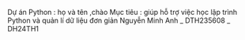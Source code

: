 Dự án Python : họ và tên ,chào 
Mục tiêu : giúp hỗ trợ việc học lập trình Python và quản lí dữ liệu đơn giản
Nguyễn Minh Anh _ DTH235608 _ DH24TH1

